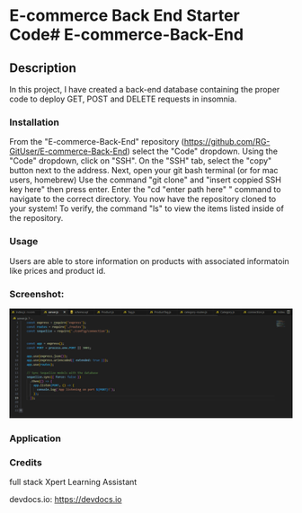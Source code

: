 # E-commerce Back End Starter Code# E-commerce-Back-End

## Description
In this project, I have created a back-end database containing the proper code to deploy GET, POST and DELETE requests in insomnia. 

### Installation
From the "E-commerce-Back-End" repository (https://github.com/RG-GitUser/E-commerce-Back-End) select the "Code" dropdown.
Using the "Code" dropdown, click on "SSH".
On the "SSH" tab, select the "copy" button next to the address.
Next, open your git bash terminal (or for mac users, homebrew)
Use the command "git clone" and "insert coppied SSH key here" then press enter.
Enter the "cd "enter path here" " command to navigate to the correct directory.
You now have the repository cloned to your system! To verify, the command "ls" to view the items listed inside of the repository.


### Usage

Users are able to store information on products with associated informatoin like prices and product id. 

### Screenshot: 

![Alt text](image.png)


### Application


### Credits
full stack Xpert Learning Assistant

devdocs.io: https://devdocs.io
